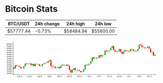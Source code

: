 # Bitcoin Stats

BTC/USDT|24h change|24h high|24h low|
|---|---|---|---|
|$57777.44|-0.73%|$58484.94|$55600.00|

<img src="./chart.svg">
